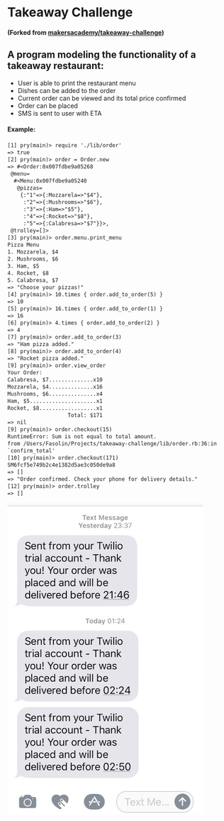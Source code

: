 # Takeaway Challenge
#### (Forked from [makersacademy/takeaway-challenge](https://github.com/makersacademy/takeaway-challenge))

## A program modeling the functionality of a takeaway restaurant:
- User is able to print the restaurant menu
- Dishes can be added to the order
- Current order can be viewed and its total price confirmed
- Order can be placed
- SMS is sent to user with ETA

#### Example:

```
[1] pry(main)> require './lib/order'
=> true
[2] pry(main)> order = Order.new
=> #<Order:0x007fdbe9a05268
 @menu=
  #<Menu:0x007fdbe9a05240
   @pizzas=
    {:"1"=>{:Mozzarela=>"$4"},
     :"2"=>{:Mushrooms=>"$6"},
     :"3"=>{:Ham=>"$5"},
     :"4"=>{:Rocket=>"$8"},
     :"5"=>{:Calabresa=>"$7"}}>,
 @trolley=[]>
[3] pry(main)> order.menu.print_menu
Pizza Menu
1. Mozzarela, $4
2. Mushrooms, $6
3. Ham, $5
4. Rocket, $8
5. Calabresa, $7
=> "Choose your pizzas!"
[4] pry(main)> 10.times { order.add_to_order(5) }
=> 10
[5] pry(main)> 16.times { order.add_to_order(1) }
=> 16
[6] pry(main)> 4.times { order.add_to_order(2) }
=> 4
[7] pry(main)> order.add_to_order(3)
=> "Ham pizza added."
[8] pry(main)> order.add_to_order(4)
=> "Rocket pizza added."
[9] pry(main)> order.view_order
Your Order:
Calabresa, $7..............x10
Mozzarela, $4..............x16
Mushrooms, $6...............x4
Ham, $5.....................x1
Rocket, $8..................x1
                   Total: $171
=> nil
[9] pry(main)> order.checkout(15)
RuntimeError: Sum is not equal to total amount.
from /Users/Fasolin/Projects/takeaway-challenge/lib/order.rb:36:in `confirm_total'
[10] pry(main)> order.checkout(171)
SM6fcf5e749b2c4e1382d5ae3c050de9a8
=> []
=> "Order confirmed. Check your phone for delivery details."
[12] pry(main)> order.trolley
=> []
```
![Sms example:](https://github.com/ffasolin/takeaway-challenge/blob/master/takeawaysms.jpeg?raw=true)
